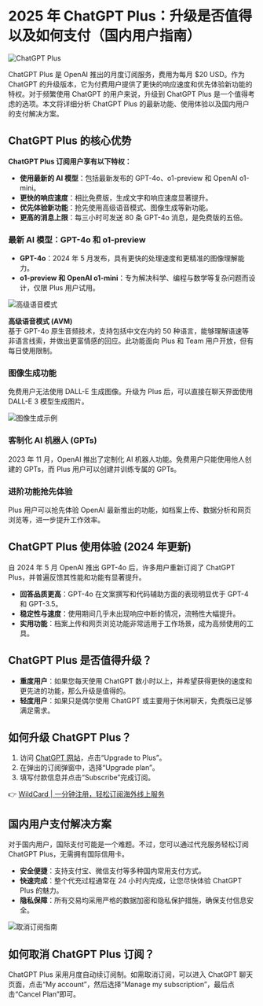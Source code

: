 # 2025 年 ChatGPT Plus：升级是否值得以及如何支付（国内用户指南）

![ChatGPT Plus](https://bbtdd.com/img/492833729.webp)

ChatGPT Plus 是 OpenAI 推出的月度订阅服务，费用为每月 $20 USD。作为 ChatGPT 的升级版本，它为付费用户提供了更快的响应速度和优先体验新功能的特权。对于频繁使用 ChatGPT 的用户来说，升级到 ChatGPT Plus 是一个值得考虑的选项。本文将详细分析 ChatGPT Plus 的最新功能、使用体验以及国内用户的支付解决方案。

## ChatGPT Plus 的核心优势

**ChatGPT Plus 订阅用户享有以下特权：**

- **使用最新的 AI 模型**：包括最新发布的 GPT-4o、o1-preview 和 OpenAI o1-mini。
- **更快的响应速度**：相比免费版，生成文字和响应速度显著提升。
- **优先体验新功能**：抢先使用高级语音模式、图像生成等新功能。
- **更高的消息上限**：每三小时可发送 80 条 GPT-4o 消息，是免费版的五倍。

### 最新 AI 模型：GPT-4o 和 o1-preview

- **GPT-4o**：2024 年 5 月发布，具有更快的处理速度和更精准的图像理解能力。
- **o1-preview 和 OpenAI o1-mini**：专为解决科学、编程与数学等复杂问题而设计，仅限 Plus 用户试用。

![高级语音模式](https://bbtdd.com/img/464464977045.webp)

**高级语音模式 (AVM)**  
基于 GPT-4o 原生音频技术，支持包括中文在内的 50 种语言，能够理解语速等非语言线索，并做出更富情感的回应。此功能面向 Plus 和 Team 用户开放，但有每日使用限制。

### 图像生成功能

免费用户无法使用 DALL-E 生成图像。升级为 Plus 后，可以直接在聊天界面使用 DALL-E 3 模型生成图片。

![图像生成示例](https://bbtdd.com/img/5396182878.webp)

### 客制化 AI 机器人 (GPTs)

2023 年 11 月，OpenAI 推出了定制化 AI 机器人功能。免费用户只能使用他人创建的 GPTs，而 Plus 用户可以创建并训练专属的 GPTs。

### 进阶功能抢先体验

Plus 用户可以抢先体验 OpenAI 最新推出的功能，如档案上传、数据分析和网页浏览等，进一步提升工作效率。

## ChatGPT Plus 使用体验 (2024 年更新)

自 2024 年 5 月 OpenAI 推出 GPT-4o 后，许多用户重新订阅了 ChatGPT Plus，并普遍反馈其性能和功能有显著提升。

- **回答品质更高**：GPT-4o 在文案撰写和代码辅助方面的表现明显优于 GPT-4 和 GPT-3.5。
- **稳定性与速度**：使用期间几乎未出现响应中断的情况，流畅性大幅提升。
- **实用功能**：档案上传和网页浏览功能非常适用于工作场景，成为高频使用的工具。

## ChatGPT Plus 是否值得升级？

- **重度用户**：如果您每天使用 ChatGPT 数小时以上，并希望获得更快的速度和更先进的功能，那么升级是值得的。
- **轻度用户**：如果只是偶尔使用 ChatGPT 或主要用于休闲聊天，免费版已足够满足需求。

## 如何升级 ChatGPT Plus？

1. 访问 [ChatGPT 网站](https://chat.openai.com/)，点击“Upgrade to Plus”。
2. 在弹出的订阅弹窗中，选择“Upgrade plan”。
3. 填写付款信息并点击“Subscribe”完成订阅。

👉 [WildCard | 一分钟注册，轻松订阅海外线上服务](https://bbtdd.com/WildCard)

## 国内用户支付解决方案

对于国内用户，国际支付可能是一个难题。不过，您可以通过代充服务轻松订阅 ChatGPT Plus，无需拥有国际信用卡。

- **安全便捷**：支持支付宝、微信支付等多种国内常用支付方式。
- **快速完成**：整个代充过程通常在 24 小时内完成，让您尽快体验 ChatGPT Plus 的魅力。
- **隐私保障**：所有交易均采用严格的数据加密和隐私保护措施，确保支付信息安全。

![取消订阅指南](https://bbtdd.com/img/691247004.webp)

## 如何取消 ChatGPT Plus 订阅？

ChatGPT Plus 采用月度自动续订阅制。如需取消订阅，可以进入 ChatGPT 聊天页面，点击“My account”，然后选择“Manage my subscription”，最后点击“Cancel Plan”即可。